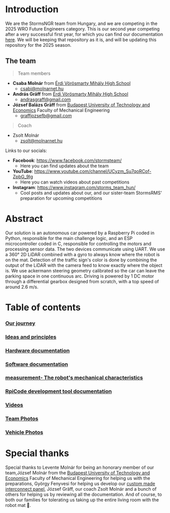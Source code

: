 # Introduction
We are the StormsNGR team from Hungary, and we are competing in the 2025 WRO Future Engineers category. This is our second year competing after a very successful first year, for which you can find our documentation [here](https://github.com/MoCsabi/WRO2024-FE-StormsNGR). We will be keeping that repository as it is, and will be updating this repository for the 2025 season.

## The team
>Team members
- **Csaba Molnár** from [Érdi Vörösmarty Mihály High School](http://vmg-erd.hu/)
  - csabi@molnarnet.hu
- **András Gräff** from [Érdi Vörösmarty Mihály High School](http://vmg-erd.hu/)
  - andrasgraff@gmail.com
- **József Balázs Gräff** from [Budapest University of Technology and Economics](https://www.bme.hu/en/) Faculty of Mechanical Engineering
  - graffjozsefb@gmail.com
>Coach
- Zsolt Molnár
  - zsolt@molnarnet.hu

Links to our socials:

- **Facebook**: https://www.facebook.com/stormsteam/
  - Here you can find updates about the team
- **YouTube**: https://www.youtube.com/channel/UCyzm_Su7qoRCof-ZpbG_9Ig
  - Here you can watch videos about past competitions
- **Instagram**: https://www.instagram.com/storms_team_hun/
  - Cool posts and updates about our, and our sister-team StormsRMS' preparation for upcoming competitions

# Abstract
Our solution is an autonomous car powered by a Raspberry Pi coded in Python, responsible for the main challenge logic, and an ESP microcontroller coded in C, responsible for controlling the motors and processing sensor data. The two devices communicate using UART. We use a 360° 2D LiDAR combined with a gyro to always know where the robot is on the mat. Detection of the traffic sign's color is done by combining the output of the LiDAR with the camera feed to know exactly where the object is. We use ackermann steering geometry calibrated so the car can leave the parking space in one continuous arc. Driving is powered by 1 DC motor through a differential gearbox designed from scratch, with a top speed of around 2.6 m/s.

# Table of contents

### [Our journey](/Our%20Journey.md)
### [Ideas and principles](/Ideas_and_principles.md)
### [Hardware documentation](/schemes/README.md)
### [Software documentation](/src/README.md)
### [measurement- The robot's mechanical characteristics](/The%20robot's%20mechanical%20characteristics.md)
### [RpiCode development tool documentation](/other/RpiCode/README.md)
### [Videos](/video/video.md)
### [Team Photos](/t-photos/)
### [Vehicle Photos](/v-photos/)

# Special thanks
Special thanks to Levente Molnár for being an honorary member of our team,József Molnár from the [Budapest University of Technology and Economics](https://www.bme.hu/) Faculty of Mechanical Engineering for helping us with the preparations, György Fenyvesi for helping us develop our [custom made interconnect panel](/schemes/README.md/#custom-made-interconnect-panel-wiring-with-connections-labeled), József Gräff, our coach Zsolt Molnár and a bunch of others for helping us by reviewing all the documentation. And of course, to both our families for tolerating us taking up the entire living room with the robot mat 🙂.
